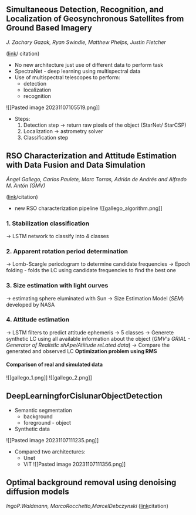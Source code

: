 
## Simultaneous Detection, Recognition, and Localization of Geosynchronous Satellites from Ground Based Imagery
*J. Zachary Gazak, Ryan Swindle, Matthew Phelps, Justin Fletcher*

([link](https://amostech.com/TechnicalPapers/2023/Poster/Kobayashi.pdf)/ citation)


- No new architecture just use of different data to perform task
- SpectraNet - deep learning using multispectral data
- Use of multispectral telescopes to perform:
	- detection
	- localization
	- recognition

![[Pasted image 20231107105519.png]]

- Steps:
	1. Detection step -> return raw pixels of the object (StarNet/ StarCSP)
	2. Localization -> astrometry solver
	3.  Classification step


## RSO Characterization and Attitude Estimation with Data Fusion and Data Simulation
*Ángel Gallego, Carlos Paulete, Marc Torras, Adrián de Andrés and Alfredo M. Antón (GMV)*

([link](https://amostech.com/TechnicalPapers/2023/Satellite-Characterization/Gallego.pdf)/citation)

- new RSO characterization pipeline
	![[gallego_algorithm.png]]

### 1. Stabilization classification
-> LSTM network to classify into 4 classes
### 2. Apparent rotation period determination
-> Lomb-Scargle periodogram to determine candidate frequencies
-> Epoch folding - folds the LC using candidate frequencies to find the best one
### 3. Size estimation with light curves
-> estimating sphere eluminated with Sun 
-> Size Estimation Model (*SEM*) developed by NASA

### 4. Attitude estimation
-> LSTM filters to predict attitude ephemeris -> 5 classes
-> Generete synthetic LC using all available information about the object (*GMV's GRIAL - Generator of RealistIc shApe/Atiitude reLated data*)
-> Compare the generated and observed LC 
**Optimization problem using RMS**

#### Comparison of real and simulated data
![[gallego_1.png]]
![[gallego_2.png]]


## DeepLearningforCislunarObjectDetection

- Semantic segmentation
	- background
	- foreground - object
- Synthetic data

![[Pasted image 20231107111235.png]]

- Compared two architectures:
	- Unet
	- ViT
	![[Pasted image 20231107111356.png]]

## Optimal background removal using denoising diffusion models
*IngoP.Waldmann, MarcoRocchetto,MarcelDebczynski*
([link](https://amostech.com/TechnicalPapers/2023/Poster/Waldmann.pdf)citation)

